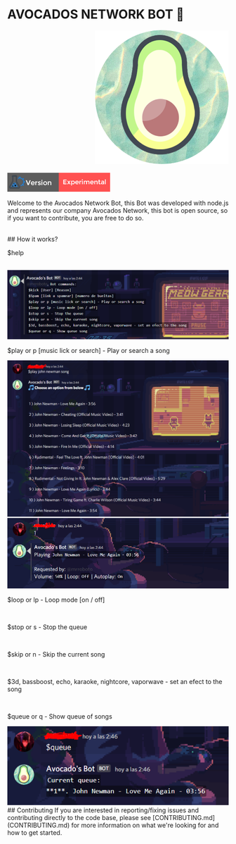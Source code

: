 <h1>AVOCADOS NETWORK BOT 🥑</h1>
<div style="margin-left: 200px;">
    <img src="./readmeimg/logo.png" alt="">
</div><br>
    <img src="./readmeimg/tag1.png" alt="">


<p>Welcome to the Avocados Network Bot, this Bot was developed with node.js and represents our company Avocados Network, this bot is open source, so if you want to contribute, you are free to do so.</p><br>
## How it works?
<br>
<p>$help </p><br>
<img src="./readmeimg/cap1.PNG" alt=""><br>
<p>$play or p [music lick or search] - Play or search a song</p>
<img src="./readmeimg/cap2.PNG" alt=""><br>
<img src="./readmeimg/cap3.PNG" alt=""><br>
<p> $loop or lp - Loop mode [on / off]</p><br>
<p>$stop or s - Stop the queue</p><br>
<p>$skip or n - Skip the current song </p><br>
<p>$3d, bassboost, echo, karaoke, nightcore, vaporwave - set an efect to the song</p><br>
<p> $queue or q - Show queue of songs</p>
<img src="./readmeimg/cap4.PNG" alt="">
## Contributing
If you are interested in reporting/fixing issues and contributing directly to the code base, please see [CONTRIBUTING.md](CONTRIBUTING.md) for more information on what we're looking for and how to get started.